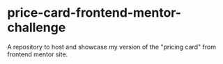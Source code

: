 # price-card-frontend-mentor-challenge
A repository to host and showcase my version of the "pricing card" from frontend mentor site.
